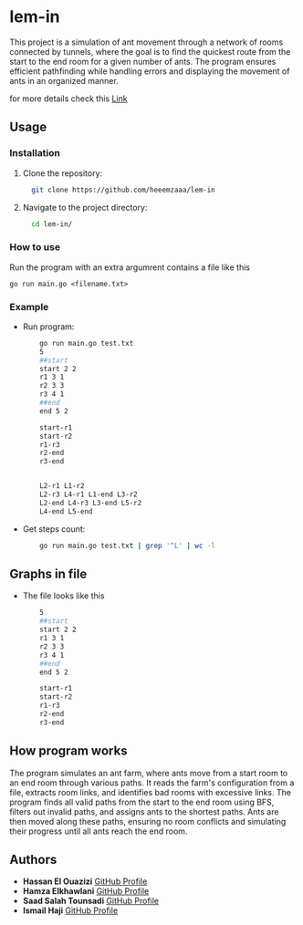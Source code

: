 # lem-in

This project is a simulation of ant movement through a network of rooms connected by tunnels, where the goal is to find the quickest route from the start to the end room for a given number of ants. The program ensures efficient pathfinding while handling errors and displaying the movement of ants in an organized manner.

for more details check this [Link](https://github.com/01-edu/public/tree/master/subjects/lem-in)


## Usage

### Installation 

1. Clone the repository:
   ```bash
     git clone https://github.com/heeemzaaa/lem-in
   
2. Navigate to the project directory:
   ```bash
     cd lem-in/

### How to use

Run the program with an extra argumrent contains a file like this 

 `go run main.go <filename.txt>`

### Example 

- Run program:
    ```bash
        go run main.go test.txt
        5
        ##start
        start 2 2
        r1 3 1
        r2 3 3
        r3 4 1
        ##end
        end 5 2

        start-r1
        start-r2
        r1-r3
        r2-end
        r3-end


        L2-r1 L1-r2 
        L2-r3 L4-r1 L1-end L3-r2 
        L2-end L4-r3 L3-end L5-r2 
        L4-end L5-end 

- Get steps count:
    ```bash
        go run main.go test.txt | grep '^L' | wc -l

## Graphs in file

- The file looks like this 
    ```bash
        5
        ##start
        start 2 2
        r1 3 1
        r2 3 3
        r3 4 1
        ##end
        end 5 2

        start-r1
        start-r2
        r1-r3
        r2-end
        r3-end

## How program works

The program simulates an ant farm, where ants move from a start room to an end room through various paths. It reads the farm's configuration from a file, extracts room links, and identifies bad rooms with excessive links. The program finds all valid paths from the start to the end room using BFS, filters out invalid paths, and assigns ants to the shortest paths. Ants are then moved along these paths, ensuring no room conflicts and simulating their progress until all ants reach the end room.


## Authors

- **Hassan El Ouazizi**     [GitHub Profile](https://github.com/helouazizi)
- **Hamza Elkhawlani**      [GitHub Profile](https://github.com/heeemzaaa)
- **Saad Salah Tounsadi**   [GitHub Profile](https://github.com/0Emperor)
- **Ismail Haji**           [GitHub Profile](https://github.com/hajji-Ismail)



